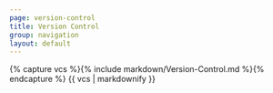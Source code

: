 ```yaml
---
page: version-control
title: Version Control
group: navigation
layout: default
---
```


<div class="docs-section">
		{% capture vcs %}{% include markdown/Version-Control.md %}{% endcapture %}
		{{ vcs | markdownify }}
</div>
